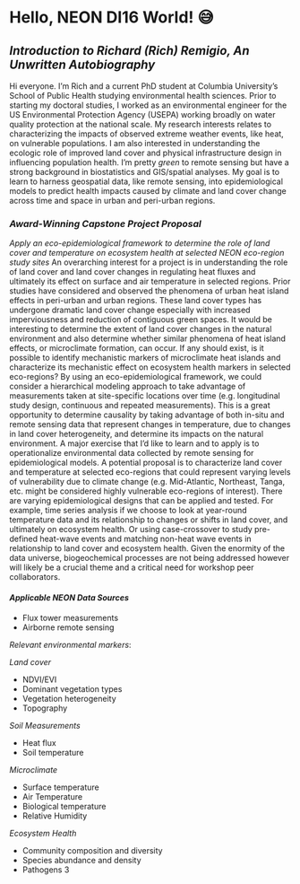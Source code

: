# Hello, NEON DI16  World!  :sweat_smile:

## *Introduction to Richard (Rich) Remigio, An Unwritten Autobiography*
Hi everyone. I’m Rich and a current PhD student at Columbia University’s School of Public Health studying environmental health sciences. Prior to starting my doctoral studies, I worked as an environmental engineer for the US Environmental Protection Agency (USEPA) working broadly on water quality protection at the national scale. My research interests relates to characterizing the impacts of observed extreme weather events, like heat, on vulnerable populations. I am also interested in understanding the ecologic role of improved land cover and physical infrastructure design in influencing population health. I’m pretty *green* to remote sensing but have a strong background in biostatistics and GIS/spatial analyses. My goal is to learn to harness geospatial data, like remote sensing, into epidemiological models to predict health impacts caused by climate and land cover change across time and space in urban and peri-urban regions.

### *Award-Winning Capstone Project Proposal*

*Apply an eco-epidemiological framework to determine the role of land cover and temperature on ecosystem health at selected NEON eco-region study sites*
An overarching interest for a project is in understanding the role of land cover and land cover changes in regulating heat fluxes and ultimately its effect on surface and air temperature in selected regions. Prior studies have considered and observed the phenomena of urban heat island effects in peri-urban and urban regions. These land cover types has undergone dramatic land cover change especially with increased imperviousness and reduction of contiguous green spaces. It would be interesting to determine the extent of land cover changes in the natural environment and also determine whether similar phenomena of heat island effects, or microclimate formation, can occur. If any should exist, is it possible to identify mechanistic markers of microclimate heat islands and characterize its mechanistic effect on ecosystem health markers in selected eco-regions?
By using an eco-epidemiological framework, we could consider a hierarchical modeling approach to take advantage of measurements taken at site-specific locations over time (e.g. longitudinal study design, continuous and repeated measurements). This is a great opportunity to determine causality by taking advantage of both in-situ and remote sensing data that represent changes in temperature, due to changes in land cover heterogeneity, and determine its impacts on the natural environment.  A major exercise that I’d like to learn and to apply is to operationalize environmental data collected by remote sensing for epidemiological models.
A potential proposal is to characterize land cover and temperature at selected eco-regions that could represent varying levels of vulnerability due to climate change (e.g. Mid-Atlantic, Northeast, Tanga, etc. might be considered highly vulnerable eco-regions of interest). There are varying epidemiological designs that can be applied and tested. For example, time series analysis if we choose to look at year-round temperature data and its relationship to changes or shifts in land cover, and ultimately on ecosystem health. Or using case-crossover to study pre-defined heat-wave events and matching non-heat wave events in relationship to land cover and ecosystem health.  Given the enormity of the data universe, biogeochemical processes are not being addressed however will likely be a crucial theme and a critical need for workshop peer collaborators.

#### *Applicable NEON Data Sources*
* Flux tower measurements
* Airborne remote sensing

*Relevant environmental markers*:

*Land cover*
* NDVI/EVI
* Dominant vegetation types
* Vegetation heterogeneity
* Topography

*Soil Measurements*
* Heat flux
* Soil temperature

*Microclimate*
* Surface temperature
* Air Temperature
* Biological temperature
* Relative Humidity

*Ecosystem Health*
* Community composition and diversity
* Species abundance and density
* Pathogens
3
